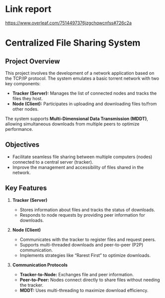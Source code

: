 # Link report
https://www.overleaf.com/7514497376jzgchqwcnfss#726c2a
# Centralized File Sharing System

## Project Overview
This project involves the development of a network application based on the TCP/IP protocol. The system emulates a basic torrent network with two key components:  
- **Tracker (Server):** Manages the list of connected nodes and tracks the files they host.  
- **Node (Client):** Participates in uploading and downloading files to/from other nodes.

The system supports **Multi-Dimensional Data Transmission (MDDT)**, allowing simultaneous downloads from multiple peers to optimize performance.  

## Objectives
- Facilitate seamless file sharing between multiple computers (nodes) connected to a central server (tracker).
- Improve the management and accessibility of files shared in the network.

## Key Features
1. **Tracker (Server)**  
   - Stores information about files and tracks the status of downloads.
   - Responds to node requests by providing peer information for downloads.
   
2. **Node (Client)**  
   - Communicates with the tracker to register files and request peers.
   - Supports multi-threaded downloads and peer-to-peer (P2P) communication.
   - Implements strategies like “Rarest First” to optimize downloads.

3. **Communication Protocols**  
   - **Tracker-to-Node:** Exchanges file and peer information.
   - **Peer-to-Peer:** Nodes connect directly to share files without needing the tracker.  
   - **MDDT:** Uses multi-threading to maximize download efficiency.
